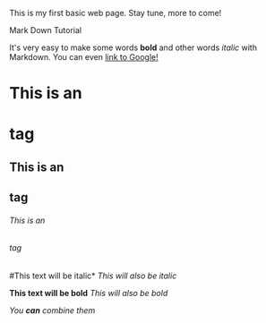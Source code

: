 This is my first basic web page. Stay tune, more to come!

Mark Down Tutorial

It's very easy to make some words **bold** and other words *italic* with Markdown. You can even
  [link to Google!](http://google.com)

# This is an <h1> tag
## This is an <h2> tag
###### This is an <h6> tag

#This text will be italic*
_This will also be italic_

**This text will be bold**
_This will also be bold_

_You **can** combine them_
